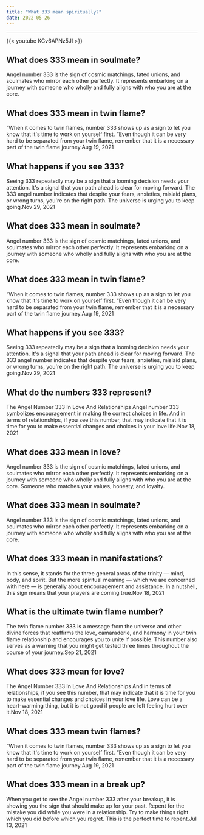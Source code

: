 ```yaml
---
title: "What 333 mean spiritually?"
date: 2022-05-26
---
```


---
{{< youtube KCv6APNz5JI >}}
## What does 333 mean in soulmate?
Angel number 333 is the sign of cosmic matchings, fated unions, and soulmates who mirror each other perfectly. It represents embarking on a journey with someone who wholly and fully aligns with who you are at the core.

## What does 333 mean in twin flame?
“When it comes to twin flames, number 333 shows up as a sign to let you know that it's time to work on yourself first. “Even though it can be very hard to be separated from your twin flame, remember that it is a necessary part of the twin flame journey.Aug 19, 2021

## What happens if you see 333?
Seeing 333 repeatedly may be a sign that a looming decision needs your attention. It's a signal that your path ahead is clear for moving forward. The 333 angel number indicates that despite your fears, anxieties, mislaid plans, or wrong turns, you're on the right path. The universe is urging you to keep going.Nov 29, 2021

## What does 333 mean in soulmate?
Angel number 333 is the sign of cosmic matchings, fated unions, and soulmates who mirror each other perfectly. It represents embarking on a journey with someone who wholly and fully aligns with who you are at the core.

## What does 333 mean in twin flame?
“When it comes to twin flames, number 333 shows up as a sign to let you know that it's time to work on yourself first. “Even though it can be very hard to be separated from your twin flame, remember that it is a necessary part of the twin flame journey.Aug 19, 2021

## What happens if you see 333?
Seeing 333 repeatedly may be a sign that a looming decision needs your attention. It's a signal that your path ahead is clear for moving forward. The 333 angel number indicates that despite your fears, anxieties, mislaid plans, or wrong turns, you're on the right path. The universe is urging you to keep going.Nov 29, 2021

## What do the numbers 333 represent?
The Angel Number 333 In Love And Relationships Angel number 333 symbolizes encouragement in making the correct choices in life. And in terms of relationships, if you see this number, that may indicate that it is time for you to make essential changes and choices in your love life.Nov 18, 2021

## What does 333 mean in love?
Angel number 333 is the sign of cosmic matchings, fated unions, and soulmates who mirror each other perfectly. It represents embarking on a journey with someone who wholly and fully aligns with who you are at the core. Someone who matches your values, honesty, and loyalty.

## What does 333 mean in soulmate?
Angel number 333 is the sign of cosmic matchings, fated unions, and soulmates who mirror each other perfectly. It represents embarking on a journey with someone who wholly and fully aligns with who you are at the core.

## What does 333 mean in manifestations?
In this sense, it stands for the three general areas of the trinity — mind, body, and spirit. But the more spiritual meaning — which we are concerned with here — is generally about encouragement and assistance. In a nutshell, this sign means that your prayers are coming true.Nov 18, 2021

## What is the ultimate twin flame number?
The twin flame number 333 is a message from the universe and other divine forces that reaffirms the love, camaraderie, and harmony in your twin flame relationship and encourages you to unite if possible. This number also serves as a warning that you might get tested three times throughout the course of your journey.Sep 21, 2021

## What does 333 mean for love?
The Angel Number 333 In Love And Relationships And in terms of relationships, if you see this number, that may indicate that it is time for you to make essential changes and choices in your love life. Love can be a heart-warming thing, but it is not good if people are left feeling hurt over it.Nov 18, 2021

## What does 333 mean twin flames?
“When it comes to twin flames, number 333 shows up as a sign to let you know that it's time to work on yourself first. “Even though it can be very hard to be separated from your twin flame, remember that it is a necessary part of the twin flame journey.Aug 19, 2021

## What does 333 mean in a break up?
When you get to see the Angel number 333 after your breakup, it is showing you the sign that should make up for your past. Repent for the mistake you did while you were in a relationship. Try to make things right which you did before which you regret. This is the perfect time to repent.Jul 13, 2021

